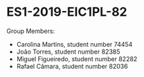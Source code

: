# ES1-2019-EIC1PL-82

Group Members:
  * Carolina Martins, student number 74454
  * João Torres, student number 82385
  * Miguel Figueiredo, student number 82282
  * Rafael Câmara, student number 82036
  
   
